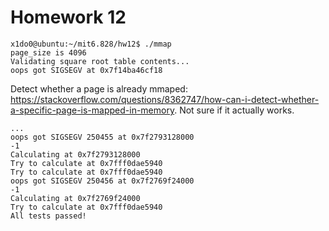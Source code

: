 # Homework 12


```
x1do0@ubuntu:~/mit6.828/hw12$ ./mmap
page_size is 4096
Validating square root table contents...
oops got SIGSEGV at 0x7f14ba46cf18
```

Detect whether a page is already mmaped: https://stackoverflow.com/questions/8362747/how-can-i-detect-whether-a-specific-page-is-mapped-in-memory. Not sure if it actually works.



```
...
oops got SIGSEGV 250455 at 0x7f2793128000
-1
Calculating at 0x7f2793128000
Try to calculate at 0x7fff0dae5940
Try to calculate at 0x7fff0dae5940
oops got SIGSEGV 250456 at 0x7f2769f24000
-1
Calculating at 0x7f2769f24000
Try to calculate at 0x7fff0dae5940
All tests passed!
```

